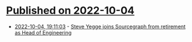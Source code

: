 # [Published on 2022-10-04](index.md)

* [2022-10-04, 19:11:03](https://lobste.rs/s/uudmtt/steve_yegge_joins_sourcegraph_from) - [Steve Yegge joins Sourcegraph from retirement as Head of Engineering](https://about.sourcegraph.com/blog/introducing-steve-yegge)
